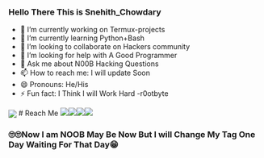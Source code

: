 ### Hello There This is Snehith_Chowdary

- 🔭 I’m currently working on Termux-projects
- 🌱 I’m currently learning Python+Bash
- 👯 I’m looking to collaborate on Hackers community
- 🤔 I’m looking for help with A Good Programmer
- 💬 Ask me about N00B Hacking Questions
- 📫 How to reach me: I will update Soon
- 😄 Pronouns: He/His
- ⚡ Fun fact: I Think I will Work Hard -r0otbyte




<img align="center" src="https://github-readme-stats.vercel.app/api?username=itzr00tbyte&&show_icons=true&title_color=ffffff&icon_color=bb2acf&text_color=daf7dc&bg_color=151515">
# Reach Me
<a href="https://t.me/itz_r00tbyte"><img src="https://img.shields.io/badge/telegram-D14836?color=2CA5E0&style=for-the-badge&logo=telegram&logoColor=white"></a><a href="https://www.instagram.com/itz_r00tbyte"><img src="https://img.shields.io/badge/instagram-%23E4405F.svg?&style=for-the-badge&logo=instagram&logoColor=white"></a><a href="https://gitlab.com/itzr00tbyte"><img src="https://img.shields.io/badge/gitlab-%23330f63.svg?&style=for-the-badge&logo=gitlab&logoColor=white"><a href="https://github.com/itzr00tbyte"><img src="https://img.shields.io/badge/github-%23100000.svg?&style=for-the-badge&logo=github&logoColor=white"></a>

### 🙄🙄Now I am NOOB May Be Now But I will Change My Tag One Day Waiting For That Day😁
